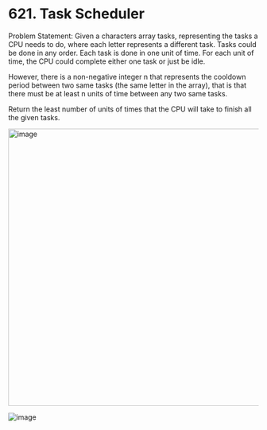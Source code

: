 # 621. Task Scheduler

Problem Statement: Given a characters array tasks, representing the tasks a CPU needs to do, where each letter represents a different task. Tasks could be done in any order. Each task is done in one unit of time. For each unit of time, the CPU could complete either one task or just be idle.

However, there is a non-negative integer n that represents the cooldown period between two same tasks (the same letter in the array), that is that there must be at least n units of time between any two same tasks.

Return the least number of units of times that the CPU will take to finish all the given tasks.

<img width="557" alt="image" src="https://github.com/aryanv175/leetcode/assets/91381804/8a0effb6-d2f8-47b0-8679-887f3af61e5a">

![image](https://github.com/aryanv175/leetcode/assets/91381804/47173f6a-297b-4d75-b506-8739d9454491)
